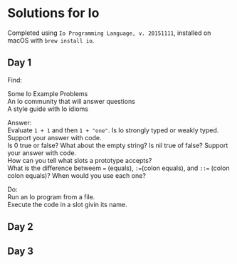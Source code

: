 # Solutions for Io

Completed using `Io Programming Language, v. 20151111`, installed on macOS with `brew install io`.  

## Day 1

Find:  

Some Io Example Problems  
An Io community  that will answer questions  
A style guide with Io idioms  

Answer:  
Evaluate `1 + 1` and then `1 + "one"`. Is Io strongly typed or weakly typed. Support your answer with code.  
Is 0 true or false? What about the empty string? Is nil true of false? Support your answer with code.  
How can you tell what slots a prototype accepts?  
What is the difference betweem `=` (equals), `:=`(colon equals), and `::=` (colon colon equals)? When would you use each one?  

Do:  
Run an Io program from a file.  
Execute the code in a slot givin its name.  


## Day 2


## Day 3